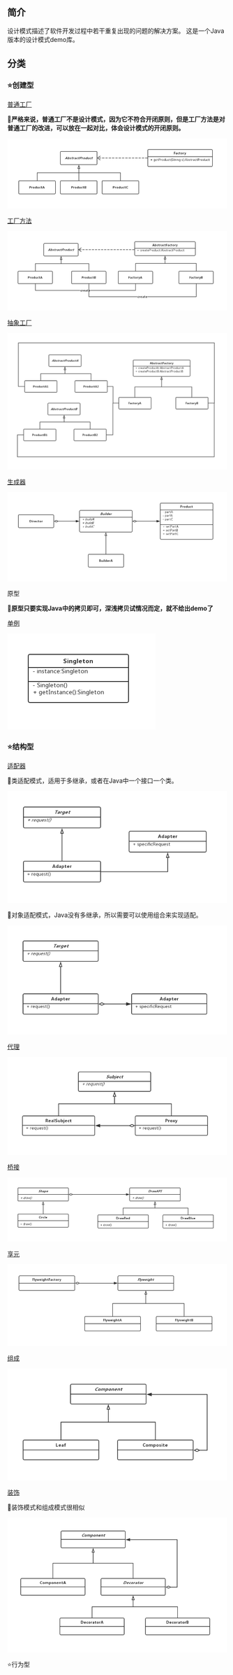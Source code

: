 ## 简介
设计模式描述了软件开发过程中若干重复出现的问题的解决方案。
这是一个Java版本的设计模式demo库。

## 分类

### :star:创建型

[普通工厂](src/simplefactory)

:thinking:**严格来说，普通工厂不是设计模式，因为它不符合开闭原则，但是工厂方法是对普通工厂的改进，可以放在一起对比，体会设计模式的开闭原则。**

![simplefactory](/img/simplefactory.png)

[工厂方法](src/factorymethod)

![factorymethod](/img/factorymethod.png)

[抽象工厂](src/abstractfactory)

![abstractfactory](/img/abstractfactory.png)

[生成器](src/builder)

![builder](/img/builder.png)

原型	

:thinking:**原型只要实现Java中的拷贝即可，深浅拷贝试情况而定，就不给出demo了**

[单例](src/singleton)

![singleton](/img/singleton.png)

### :star:结构型

[适配器](/src/adapter)

:thinking:类适配模式，适用于多继承，或者在Java中一个接口一个类。

![adapter_class](/img/adapter_class.png)

:thinking:对象适配模式，Java没有多继承，所以需要可以使用组合来实现适配。

![adapter_object](/img/adapter_object.png)

[代理](/src/proxy)

![proxy](/img/proxy.png)

[桥接](/src/bridge)

![bridge](/img/bridge.png)

[享元](/src/flyweight)

![flyweight](/img/flyweight.png)

[组成](/src/composite)

![composite](/img/composite.png)

[装饰](/src/decorator)

:thinking:装饰模式和组成模式很相似

![decorator](/img/decorator.png)

:star:行为型

